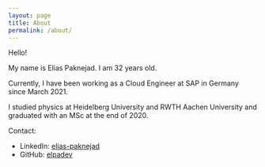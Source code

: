 ```yaml
---
layout: page
title: About
permalink: /about/
---
```


Hello!

My name is Elias Paknejad. I am 32 years old.

Currently, I have been working as a Cloud Engineer at SAP in Germany since March 2021.

I studied physics at Heidelberg University and RWTH Aachen University and graduated with an MSc at the end of 2020.

Contact:
- LinkedIn: [elias-paknejad](https://www.linkedin.com/in/elias-paknejad/)
- GitHub: [elpadev](https://github.com/elpadev)
